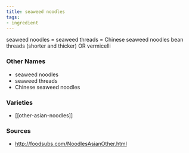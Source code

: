```yaml
---
title: seaweed noodles
tags:
- ingredient
---
```

seaweed noodles = seaweed threads = Chinese seaweed noodles bean threads (shorter and thicker) OR vermicelli

### Other Names

* seaweed noodles
* seaweed threads
* Chinese seaweed noodles

### Varieties

* [[other-asian-noodles]]

### Sources
* http://foodsubs.com/NoodlesAsianOther.html
